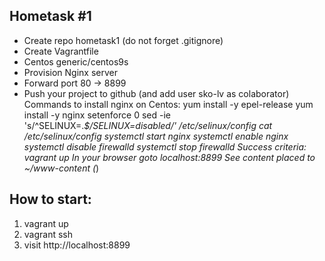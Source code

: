 ## Hometask #1
- Create repo hometask1 (do not forget .gitignore)
- Create Vagrantfile
- Centos generic/centos9s
- Provision Nginx server
- Forward port 80 → 8899
- Push your project to github (and add user sko-lv as colaborator) Commands to install nginx on Centos:
  yum install -y epel-release
  yum install -y nginx
  setenforce 0
  sed -ie 's/^SELINUX=.*$/SELINUX=disabled/' /etc/selinux/config cat /etc/selinux/config
  systemctl start nginx
  systemctl enable nginx
  systemctl disable firewalld
  systemctl stop firewalld
  Success criteria:
  vagrant up
  In your browser goto localhost:8899
  See content placed to ~/www-content (*)

## How to start:
1. vagrant up 
2. vagrant ssh
3. visit http://localhost:8899